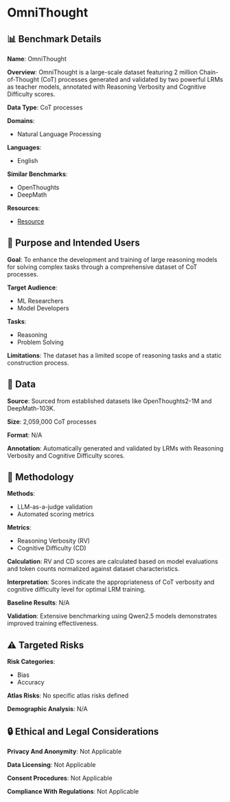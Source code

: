 # OmniThought

## 📊 Benchmark Details

**Name**: OmniThought

**Overview**: OmniThought is a large-scale dataset featuring 2 million Chain-of-Thought (CoT) processes generated and validated by two powerful LRMs as teacher models, annotated with Reasoning Verbosity and Cognitive Difficulty scores.

**Data Type**: CoT processes

**Domains**:
- Natural Language Processing

**Languages**:
- English

**Similar Benchmarks**:
- OpenThoughts
- DeepMath

**Resources**:
- [Resource](https://huggingface.co/datasets/alibaba-pai/OmniThought)

## 🎯 Purpose and Intended Users

**Goal**: To enhance the development and training of large reasoning models for solving complex tasks through a comprehensive dataset of CoT processes.

**Target Audience**:
- ML Researchers
- Model Developers

**Tasks**:
- Reasoning
- Problem Solving

**Limitations**: The dataset has a limited scope of reasoning tasks and a static construction process.

## 💾 Data

**Source**: Sourced from established datasets like OpenThoughts2-1M and DeepMath-103K.

**Size**: 2,059,000 CoT processes

**Format**: N/A

**Annotation**: Automatically generated and validated by LRMs with Reasoning Verbosity and Cognitive Difficulty scores.

## 🔬 Methodology

**Methods**:
- LLM-as-a-judge validation
- Automated scoring metrics

**Metrics**:
- Reasoning Verbosity (RV)
- Cognitive Difficulty (CD)

**Calculation**: RV and CD scores are calculated based on model evaluations and token counts normalized against dataset characteristics.

**Interpretation**: Scores indicate the appropriateness of CoT verbosity and cognitive difficulty level for optimal LRM training.

**Baseline Results**: N/A

**Validation**: Extensive benchmarking using Qwen2.5 models demonstrates improved training effectiveness.

## ⚠️ Targeted Risks

**Risk Categories**:
- Bias
- Accuracy

**Atlas Risks**:
No specific atlas risks defined

**Demographic Analysis**: N/A

## 🔒 Ethical and Legal Considerations

**Privacy And Anonymity**: Not Applicable

**Data Licensing**: Not Applicable

**Consent Procedures**: Not Applicable

**Compliance With Regulations**: Not Applicable
